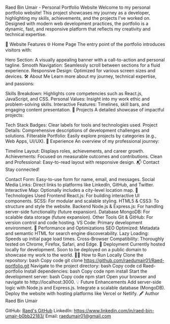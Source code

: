 Raed Bin Umair - Personal Portfolio Website
Welcome to my personal portfolio website! This project showcases my journey as a developer, highlighting my skills, achievements, and the projects I've worked on. Designed with modern web development practices, the portfolio is a dynamic, fast, and responsive platform that reflects my creativity and technical expertise.

🌟 Website Features
🌐 Home Page
The entry point of the portfolio introduces visitors with:

Hero Section: A visually appealing banner with a call-to-action and personal tagline.
Smooth Navigation: Seamlessly scroll between sections for a fluid experience.
Responsive Design: Optimized for various screen sizes and devices.
🛠 About Me
Learn more about my journey, technical expertise, and passions:

Skills Breakdown: Highlights core competencies such as React.js, JavaScript, and CSS.
Personal Values: Insight into my work ethic and problem-solving skills.
Interactive Features: Timelines, skill bars, and engaging content presentation.
📂 Projects
A detailed showcase of impactful projects:

Tech Stack Badges: Clear labels for tools and technologies used.
Project Details: Comprehensive descriptions of development challenges and solutions.
Filterable Portfolio: Easily explore projects by categories (e.g., Web Apps, UI/UX).
💼 Experience
An overview of my professional journey:

Timeline Layout: Displays roles, achievements, and career growth.
Achievements: Focused on measurable outcomes and contributions.
Clean and Professional: Easy-to-read layout with responsive design.
📬 Contact
Stay connected!

Contact Form: Easy-to-use form for name, email, and messages.
Social Media Links: Direct links to platforms like LinkedIn, GitHub, and Twitter.
Interactive Map: Optionally includes a city-level location map.
🔧 Technologies Used
Frontend
React.js: For building interactive UI components.
SCSS: For modular and scalable styling.
HTML5 & CSS3: To structure and style the website.
Backend
Node.js & Express.js: For handling server-side functionality (future expansion).
Database
MongoDB: For scalable data storage (future expansion).
Other Tools
Git & GitHub: For version control and code hosting.
VS Code: Primary development environment.
🚀 Performance and Optimizations
SEO Optimized: Metadata and semantic HTML for search engine discoverability.
Lazy Loading: Speeds up initial page load times.
Cross-Browser Compatibility: Thoroughly tested on Chrome, Firefox, Safari, and Edge.
🎯 Deployment
Currently hosted locally for development.
Soon to be deployed on a public domain to showcase my work to the world.
👨‍💻 How to Run Locally
Clone the repository:
bash
Copy code
git clone https://github.com/raedumair01/Raed-portfolio.git
Navigate to the project directory:
bash
Copy code
cd Raed-portfolio
Install dependencies:
bash
Copy code
npm install
Start the development server:
bash
Copy code
npm start
Open your browser and navigate to http://localhost:3000.
💡 Future Enhancements
Add server-side logic with Node.js and Express.js.
Integrate a scalable database (MongoDB).
Deploy the website with hosting platforms like Vercel or Netlify.
🖋️ Author
Raed Bin Umair

GitHub: [Raed's GitHub](https://github.com/raedumair01/)
LinkedIn: https://www.linkedin.com/in/raed-bin-umair-b0bb22183/
Email: raedumair01@gmail.com
